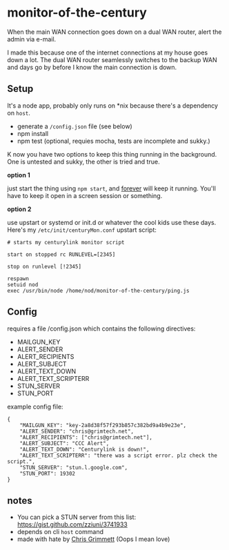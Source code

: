 # monitor-of-the-century

When the main WAN connection goes down on a dual WAN router, alert the admin via e-mail.

I made this because one of the internet connections at my house goes down a lot. The dual WAN router seamlessly switches to the backup WAN and days go by before I know the main connection is down.

## Setup

It's a node app, probably only runs on *nix because there's a dependency on `host`. 

  - generate a `/config.json` file (see below)
  - npm install
  - npm test (optional, requies mocha, tests are incomplete and sukky.)
  
K now you have two options to keep this thing running in the background. One is untested and sukky, the other is tried and true.

**option 1**

just start the thing using `npm start`, and [forever] will keep it running. You'll have to keep it open in a screen session or something.

**option 2**

use upstart or systemd or init.d or whatever the cool kids use these days. Here's my `/etc/init/centuryMon.conf` upstart script:

    # starts my centurylink monitor script

    start on stopped rc RUNLEVEL=[2345]

    stop on runlevel [!2345]

    respawn
    setuid nod
    exec /usr/bin/node /home/nod/monitor-of-the-century/ping.js
    

## Config

requires a file /config.json which contains the following directives:

  - MAILGUN_KEY
  - ALERT_SENDER
  - ALERT_RECIPIENTS
  - ALERT_SUBJECT
  - ALERT_TEXT_DOWN
  - ALERT_TEXT_SCRIPTERR
  - STUN_SERVER
  - STUN_PORT

example config file:

    {
        "MAILGUN_KEY": "key-2a8d38f57f293b857c382bd9a4b9e23e",
        "ALERT_SENDER": "chris@grimtech.net",
        "ALERT_RECIPIENTS": ["chris@grimtech.net"],
        "ALERT_SUBJECT": "CCC Alert",
        "ALERT_TEXT_DOWN": "Centurylink is down!",
        "ALERT_TEXT_SCRIPTERR": "there was a script error. plz check the script.",
        "STUN_SERVER": "stun.l.google.com",
        "STUN_PORT": 19302
    }

## notes

  - You can pick a STUN server from this list: https://gist.github.com/zziuni/3741933
  - depends on cli `host` command
  - made with hate by [Chris Grimmett] (Oops I mean love)

  

[forever]:https://www.npmjs.com/package/forever
[Chris Grimmett]:http://grimtech.net/about
